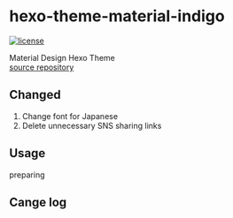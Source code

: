 hexo-theme-material-indigo
================

[![license](https://img.shields.io/packagist/l/SatoMasuda/hexo-theme-indigo)](https://github.com/SatoMasuda/hexo-theme-indigo/blob/master/LICENSE)

Material Design Hexo Theme  
[source repository](https://github.com/yscoder/hexo-theme-indigo)

## Changed

1. Change font for Japanese  
2. Delete unnecessary SNS sharing links

## Usage
preparing

## Cange log

